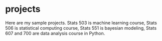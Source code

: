 # projects
Here are my sample projects. Stats 503 is machine learning course, Stats 506 is statistical computing course, Stats 551 is bayesian modeling, Stats 607 and 700 are data analysis course in Python.
